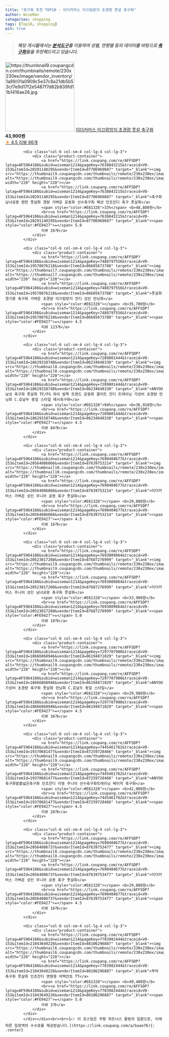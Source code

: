 ```yaml
---
title: "축구화 추천 TOP10 - 이더커머스 미끄럼방지 초경량 풋살 축구화"
author: WiseMan
categories: shopping
tags: [Top10, shopping]
pin: true
---
```


> ##### 해당 게시물에서는 [**분석도구**](https://itemscout.io/)를 이용하여 **성별**, **연령별** 등의 데이터를 바탕으로 [**축구화**](https://link.coupang.com/a/baae76)들을 추천해드리고 있습니다.
<div class="container"><div class="row">
            <div class="col-6 col-sm-4 col-lg-4 col-lg-3">
                <div class="product-container">
                    <a href="https://link.coupang.com/re/AFFSDP?lptag=AF5964186&subid=wiseman1214&pageKey=7534705405&traceid=V0-153&itemId=19792480434&vendorItemId=86895030240" target="_blank"><img src="https://thumbnail9.coupangcdn.com/thumbnails/remote/230x230ex/image/vendor_inventory/1a89/01a0909c5e37c8a21db5b53cf7e9d17f2e5487f7d82b839fd11b1416ae26.jpg" alt="https://thumbnail9.coupangcdn.com/thumbnails/remote/230x230ex/image/vendor_inventory/1a89/01a0909c5e37c8a21db5b53cf7e9d17f2e5487f7d82b839fd11b1416ae26.jpg" width="220" height="220"></a>
                    <a href="https://link.coupang.com/re/AFFSDP?lptag=AF5964186&subid=wiseman1214&pageKey=7534705405&traceid=V0-153&itemId=19792480434&vendorItemId=86895030240" target="_blank">이더커머스 미끄럼방지 초경량 풋살 축구화</a>
                    <span style="color:#E61328"></span> <b>43,900원</b>
                    <br><a href="https://link.coupang.com/re/AFFSDP?lptag=AF5964186&subid=wiseman1214&pageKey=7534705405&traceid=V0-153&itemId=19792480434&vendorItemId=86895030240" target="_blank"><span style="color:#FE9427">★</span> 4.5
                    리뷰 66개</a>
                </div>
            </div>
            
            <div class="col-6 col-sm-4 col-lg-4 col-lg-3">
                <div class="product-container">
                    <a href="https://link.coupang.com/re/AFFSDP?lptag=AF5964186&subid=wiseman1214&pageKey=7638843215&traceid=V0-153&itemId=20291140295&vendorItemId=87706969687" target="_blank"><img src="https://thumbnail9.coupangcdn.com/thumbnails/remote/230x230ex/image/vendor_inventory/3cdd/ac0dff4ee50a5ce1d97d5604ff6958d10f5f5382b6af70ddf744e1159e0c.jpg" alt="https://thumbnail9.coupangcdn.com/thumbnails/remote/230x230ex/image/vendor_inventory/3cdd/ac0dff4ee50a5ce1d97d5604ff6958d10f5f5382b6af70ddf744e1159e0c.jpg" width="220" height="220"></a>
                    <a href="https://link.coupang.com/re/AFFSDP?lptag=AF5964186&subid=wiseman1214&pageKey=7638843215&traceid=V0-153&itemId=20291140295&vendorItemId=87706969687" target="_blank">축구화 남녀공용 편한 풋살화 경량 가벼운 운동화 선수축구화 패션 인조잔디 축구 풋살화</a>
                    <span style="color:#E61328">33%</span> <b>48,880원</b>
                    <br><a href="https://link.coupang.com/re/AFFSDP?lptag=AF5964186&subid=wiseman1214&pageKey=7638843215&traceid=V0-153&itemId=20291140295&vendorItemId=87706969687" target="_blank"><span style="color:#FE9427">★</span> 5.0
                    리뷰 26개</a>
                </div>
            </div>
            
            <div class="col-6 col-sm-4 col-lg-4 col-lg-3">
                <div class="product-container">
                    <a href="https://link.coupang.com/re/AFFSDP?lptag=AF5964186&subid=wiseman1214&pageKey=7488797556&traceid=V0-153&itemId=19578076218&vendorItemId=86685673788" target="_blank"><img src="https://thumbnail7.coupangcdn.com/thumbnails/remote/230x230ex/image/vendor_inventory/17ff/c6b0b123d317f58e92ab5d40a9106c226fb53042418d693d841dc1812527.jpg" alt="https://thumbnail7.coupangcdn.com/thumbnails/remote/230x230ex/image/vendor_inventory/17ff/c6b0b123d317f58e92ab5d40a9106c226fb53042418d693d841dc1812527.jpg" width="220" height="220"></a>
                    <a href="https://link.coupang.com/re/AFFSDP?lptag=AF5964186&subid=wiseman1214&pageKey=7488797556&traceid=V0-153&itemId=19578076218&vendorItemId=86685673788" target="_blank">풋살화 경기용 축구화 가벼운 초경량 미끄럼방지 잔디 성인 런닝화</a>
                    <span style="color:#E61328"></span> <b>35,700원</b>
                    <br><a href="https://link.coupang.com/re/AFFSDP?lptag=AF5964186&subid=wiseman1214&pageKey=7488797556&traceid=V0-153&itemId=19578076218&vendorItemId=86685673788" target="_blank"><span style="color:#FE9427">★</span> 4.5
                    리뷰 123개</a>
                </div>
            </div>
            
            <div class="col-6 col-sm-4 col-lg-4 col-lg-3">
                <div class="product-container">
                    <a href="https://link.coupang.com/re/AFFSDP?lptag=AF5964186&subid=wiseman1214&pageKey=7289801444&traceid=V0-153&itemId=18629318748&vendorItemId=86234648330" target="_blank"><img src="https://thumbnail8.coupangcdn.com/thumbnails/remote/230x230ex/image/vendor_inventory/04b6/0e2412282f3889cf74c9ec04a14c0b2e1bf93ebe5a2cf8e7d887a3a2d3bc.jpg" alt="https://thumbnail8.coupangcdn.com/thumbnails/remote/230x230ex/image/vendor_inventory/04b6/0e2412282f3889cf74c9ec04a14c0b2e1bf93ebe5a2cf8e7d887a3a2d3bc.jpg" width="220" height="220"></a>
                    <a href="https://link.coupang.com/re/AFFSDP?lptag=AF5964186&subid=wiseman1214&pageKey=7289801444&traceid=V0-153&itemId=18629318748&vendorItemId=86234648330" target="_blank">ANYOU 남성 축구화 풋살화 TF/FG 하이 발목 트렌드 운동화 클리트 잔디 트레이닝 가성비 초경량 런닝화 C.호날두 동일 스타일 메시축구화</a>
                    <span style="color:#E61328">94%</span> <b>36,910원</b>
                    <br><a href="https://link.coupang.com/re/AFFSDP?lptag=AF5964186&subid=wiseman1214&pageKey=7289801444&traceid=V0-153&itemId=18629318748&vendorItemId=86234648330" target="_blank"><span style="color:#FE9427">★</span> 4.5
                    리뷰 84개</a>
                </div>
            </div>
            
            <div class="col-6 col-sm-4 col-lg-4 col-lg-3">
                <div class="product-container">
                    <a href="https://link.coupang.com/re/AFFSDP?lptag=AF5964186&subid=wiseman1214&pageKey=7690404677&traceid=V0-153&itemId=20564086866&vendorItemId=87639753214" target="_blank"><img src="https://thumbnail10.coupangcdn.com/thumbnails/remote/230x230ex/image/vendor_inventory/fc58/e54874c17dbe339acac0f9c5e228ed90515f2cf5127eed7e0936f9458eaa.png" alt="https://thumbnail10.coupangcdn.com/thumbnails/remote/230x230ex/image/vendor_inventory/fc58/e54874c17dbe339acac0f9c5e228ed90515f2cf5127eed7e0936f9458eaa.png" width="220" height="220"></a>
                    <a href="https://link.coupang.com/re/AFFSDP?lptag=AF5964186&subid=wiseman1214&pageKey=7690404677&traceid=V0-153&itemId=20564086866&vendorItemId=87639753214" target="_blank">이더커머스 가벼운 성인 주니어 공용 축구 풋살화</a>
                    <span style="color:#E61328"></span> <b>29,800원</b>
                    <br><a href="https://link.coupang.com/re/AFFSDP?lptag=AF5964186&subid=wiseman1214&pageKey=7690404677&traceid=V0-153&itemId=20564086866&vendorItemId=87639753214" target="_blank"><span style="color:#FE9427">★</span> 4.5
                    리뷰 16개</a>
                </div>
            </div>
            
            <div class="col-6 col-sm-4 col-lg-4 col-lg-3">
                <div class="product-container">
                    <a href="https://link.coupang.com/re/AFFSDP?lptag=AF5964186&subid=wiseman1214&pageKey=7693009864&traceid=V0-153&itemId=20523017260&vendorItemId=87687276999" target="_blank"><img src="https://thumbnail9.coupangcdn.com/thumbnails/remote/230x230ex/image/vendor_inventory/f5ad/70b391bfc9a57fdeea96fc87bebbba97334d1278c12299b0a0ae18fb6d09.png" alt="https://thumbnail9.coupangcdn.com/thumbnails/remote/230x230ex/image/vendor_inventory/f5ad/70b391bfc9a57fdeea96fc87bebbba97334d1278c12299b0a0ae18fb6d09.png" width="220" height="220"></a>
                    <a href="https://link.coupang.com/re/AFFSDP?lptag=AF5964186&subid=wiseman1214&pageKey=7693009864&traceid=V0-153&itemId=20523017260&vendorItemId=87687276999" target="_blank">이더커머스 주니어 성인 남녀공용 축구화 풋살화</a>
                    <span style="color:#E61328"></span> <b>33,900원</b>
                    <br><a href="https://link.coupang.com/re/AFFSDP?lptag=AF5964186&subid=wiseman1214&pageKey=7693009864&traceid=V0-153&itemId=20523017260&vendorItemId=87687276999" target="_blank"><span style="color:#FE9427">★</span> 5.0
                    리뷰 10개</a>
                </div>
            </div>
            
            <div class="col-6 col-sm-4 col-lg-4 col-lg-3">
                <div class="product-container">
                    <a href="https://link.coupang.com/re/AFFSDP?lptag=AF5964186&subid=wiseman1214&pageKey=7297707900&traceid=V0-153&itemId=18666868946&vendorItemId=86194871029" target="_blank"><img src="https://thumbnail9.coupangcdn.com/thumbnails/remote/230x230ex/image/vendor_inventory/4ffd/b74145e1f0eb149599f49582c1af843c196d918d1d8a811a2f5686374868.jpeg" alt="https://thumbnail9.coupangcdn.com/thumbnails/remote/230x230ex/image/vendor_inventory/4ffd/b74145e1f0eb149599f49582c1af843c196d918d1d8a811a2f5686374868.jpeg" width="220" height="220"></a>
                    <a href="https://link.coupang.com/re/AFFSDP?lptag=AF5964186&subid=wiseman1214&pageKey=7297707900&traceid=V0-153&itemId=18666868946&vendorItemId=86194871029" target="_blank">ANYOU 가성비 초경량 축구화 풋살화 런닝화 C.호날두 동일 스타일</a>
                    <span style="color:#E61328"></span> <b>29,980원</b>
                    <br><a href="https://link.coupang.com/re/AFFSDP?lptag=AF5964186&subid=wiseman1214&pageKey=7297707900&traceid=V0-153&itemId=18666868946&vendorItemId=86194871029" target="_blank"><span style="color:#FE9427">★</span> 4.5
                    리뷰 36개</a>
                </div>
            </div>
            
            <div class="col-6 col-sm-4 col-lg-4 col-lg-3">
                <div class="product-container">
                    <a href="https://link.coupang.com/re/AFFSDP?lptag=AF5964186&subid=wiseman1214&pageKey=7445461762&traceid=V0-153&itemId=19370681477&vendorItemId=87259728466" target="_blank"><img src="https://thumbnail9.coupangcdn.com/thumbnails/remote/230x230ex/image/vendor_inventory/0d69/5bba019e4ed0e3c237a8d345141164e3b71a4ae9e573e0fa72a5a0a7393a.jpg" alt="https://thumbnail9.coupangcdn.com/thumbnails/remote/230x230ex/image/vendor_inventory/0d69/5bba019e4ed0e3c237a8d345141164e3b71a4ae9e573e0fa72a5a0a7393a.jpg" width="220" height="220"></a>
                    <a href="https://link.coupang.com/re/AFFSDP?lptag=AF5964186&subid=wiseman1214&pageKey=7445461762&traceid=V0-153&itemId=19370681477&vendorItemId=87259728466" target="_blank">ANYOU축구화발볼넓은축구화 인조잔디 아동 주니어 선수축구화트레이닝 베이직 축구화</a>
                    <span style="color:#E61328"></span> <b>42,000원</b>
                    <br><a href="https://link.coupang.com/re/AFFSDP?lptag=AF5964186&subid=wiseman1214&pageKey=7445461762&traceid=V0-153&itemId=19370681477&vendorItemId=87259728466" target="_blank"><span style="color:#FE9427">★</span> 4.5
                    리뷰 28개</a>
                </div>
            </div>
            
            <div class="col-6 col-sm-4 col-lg-4 col-lg-3">
                <div class="product-container">
                    <a href="https://link.coupang.com/re/AFFSDP?lptag=AF5964186&subid=wiseman1214&pageKey=7690404677&traceid=V0-153&itemId=20564086737&vendorItemId=87639753477" target="_blank"><img src="https://thumbnail8.coupangcdn.com/thumbnails/remote/230x230ex/image/vendor_inventory/4518/2e3567476b646f9c4b6b2cbc9f81906a38c0e311c4618feeb7f4470df070.png" alt="https://thumbnail8.coupangcdn.com/thumbnails/remote/230x230ex/image/vendor_inventory/4518/2e3567476b646f9c4b6b2cbc9f81906a38c0e311c4618feeb7f4470df070.png" width="220" height="220"></a>
                    <a href="https://link.coupang.com/re/AFFSDP?lptag=AF5964186&subid=wiseman1214&pageKey=7690404677&traceid=V0-153&itemId=20564086737&vendorItemId=87639753477" target="_blank">이더커머스 가벼운 성인 주니어 공용 축구 풋살화</a>
                    <span style="color:#E61328"></span> <b>29,800원</b>
                    <br><a href="https://link.coupang.com/re/AFFSDP?lptag=AF5964186&subid=wiseman1214&pageKey=7690404677&traceid=V0-153&itemId=20564086737&vendorItemId=87639753477" target="_blank"><span style="color:#FE9427">★</span> 4.5
                    리뷰 16개</a>
                </div>
            </div>
            
            <div class="col-6 col-sm-4 col-lg-4 col-lg-3">
                <div class="product-container">
                    <a href="https://link.coupang.com/re/AFFSDP?lptag=AF5964186&subid=wiseman1214&pageKey=7783982444&traceid=V0-153&itemId=21043649226&vendorItemId=88106296887" target="_blank"><img src="https://thumbnail6.coupangcdn.com/thumbnails/remote/230x230ex/image/vendor_inventory/e111/466bad2f04c4d9df44020bc90dfabf8948f83bfc37f12a2211284257118d.jpg" alt="https://thumbnail6.coupangcdn.com/thumbnails/remote/230x230ex/image/vendor_inventory/e111/466bad2f04c4d9df44020bc90dfabf8948f83bfc37f12a2211284257118d.jpg" width="220" height="220"></a>
                    <a href="https://link.coupang.com/re/AFFSDP?lptag=AF5964186&subid=wiseman1214&pageKey=7783982444&traceid=V0-153&itemId=21043649226&vendorItemId=88106296887" target="_blank">푸마 축구화 풋살화 인조잔디 맨땅용 어택안토 TT</a>
                    <span style="color:#E61328"></span> <b>49,400원</b>
                    <br><a href="https://link.coupang.com/re/AFFSDP?lptag=AF5964186&subid=wiseman1214&pageKey=7783982444&traceid=V0-153&itemId=21043649226&vendorItemId=88106296887" target="_blank"><span style="color:#FE9427">★</span> 5.0
                    리뷰 3개</a>
                </div>
            </div>
            </div></div><br><br>[👉 이 포스팅은 쿠팡 파트너스 활동의 일환으로, 이에 따른 일정액의 수수료를 제공받습니다.](https://link.coupang.com/a/baae76){: .center}